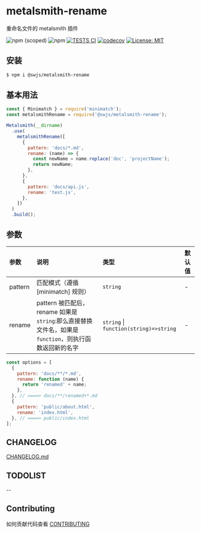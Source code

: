 # metalsmith-rename

重命名文件的 metalsmith 插件

![npm (scoped)](https://img.shields.io/npm/v/@swjs/metalsmith-rename)
![npm](https://img.shields.io/npm/dw/@swjs/metalsmith-rename)
[![TESTS CI](https://github.com/MrSeaWave/metalsmith-rename/actions/workflows/tests.yml/badge.svg?branch=main&event=push)](https://github.com/MrSeaWave/metalsmith-rename/actions/workflows/tests.yml)
[![codecov](https://codecov.io/gh/MrSeaWave/metalsmith-rename/branch/main/graph/badge.svg?token=u4OCGK2Cuw)](https://codecov.io/gh/MrSeaWave/metalsmith-rename)
[![License: MIT](https://img.shields.io/badge/License-MIT-blue)](https://opensource.org/licenses/MIT)

## 安装

```bash
$ npm i @swjs/metalsmith-rename
```

## 基本用法

```js
const { Minimatch } = require('minimatch');
const metalsmithRename = require('@swjs/metalsmith-rename');

Metalsmith(__dirname)
  .use(
    metalsmithRename([
      {
        pattern: 'docs/*.md',
        rename: (name) => {
          const newName = name.replace('doc', 'projectName');
          return newName;
        },
      },
      {
        pattern: 'docs/api.js',
        rename: 'test.js',
      },
    ])
  )
  .build();
```

## 参数

| 参数    | 说明                                                                                                 | 类型                                   | 默认值 |
| :------ | :--------------------------------------------------------------------------------------------------- | :------------------------------------- | :----- |
| pattern | 匹配模式（遵循 [minimatch] 规则）                                                                    | `string`                               | -      |
| rename  | pattern 被匹配后，rename 如果是`string`:那么直接替换文件名，如果是`function`，则执行函数返回新的名字 | `string` \| `function(string)=>string` | -      |

```js
const options = [
  {
    pattern: 'docs/**/*.md',
    rename: function (name) {
      return 'renamed' + name;
    },
  }, // ====> docs/**/renamed+*.md
  {
    pattern: 'public/about.html',
    rename: 'index.html',
  }, // ====> public/index.html
];
```

## CHANGELOG

[CHANGELOG.md](https://github.com/MrSeaWave/metalsmith-rename/blob/main/CHANGELOG.md)

## TODOLIST

--

## Contributing

如何贡献代码查看 [CONTRIBUTING](https://github.com/MrSeaWave/metalsmith-rename/blob/main/CONTRIBUTING.md)

